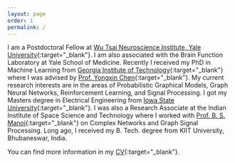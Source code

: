 ```yaml
---
layout: page
order: 1
permalink: /
---
```


I am a Postdoctoral Fellow at [Wu Tsai Neuroscience Institute, Yale University](https://wti.yale.edu/){:target="_blank"}. I am also associated with the Brain Function Laboratory at Yale School of Medicine. Recently I received my PhD in Machine Learning from [Georgia Institute of Technology](https://ml.gatech.edu/){:target="_blank"} where I was advised by [Prof. Yongxin Chen](https://yongxin.ae.gatech.edu/){:target="_blank"}. My current research interests are in the areas of Probabilistic Graphical Models, Graph Neural Networks, Reinforcement Learning, and Signal Processing. I got my Masters degree in Electrical Engineering from  [Iowa State University](http://www.iastate.edu/){:target="_blank"}. I was also a Research Associate at the Indian Institute of Space Science and Technology where I worked with [Prof. B. S. Manoj](https://www.iist.ac.in/avionics/bsmanoj){:target="_blank"} on Complex Networks and Graph Signal Processing. Long ago, I received my B. Tech. degree from KIIT University, Bhubaneswar, India. 

You can find more information in my [CV](./rahul_cv.pdf){:target="_blank"}.


